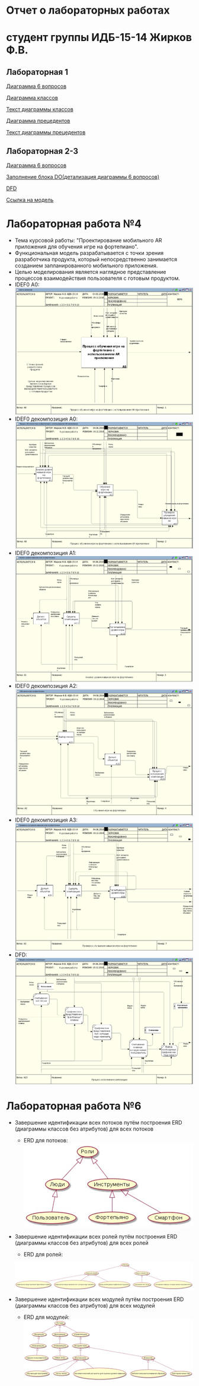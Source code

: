 # Отчет о лабораторных работах
# студент группы ИДБ-15-14 Жирков Ф.В.

## Лабораторная 1

[Диаграмма 6 вопросов](https://github.com/Fedyazh/Fedyazh.github.io/blob/master/sixq.PNG)

[Диаграмма классов](https://github.com/Fedyazh/Fedyazh.github.io/blob/master/%D0%B4%D0%B8%D0%B0%D0%B3%D1%80%D0%B0%D0%BC%D0%BC%D0%B0%20%D0%BA%D0%BB%D0%B0%D1%81%D1%81%D0%BE%D0%B2.png)

[Текст диаграммы классов](https://github.com/Fedyazh/Fedyazh.github.io/blob/master/%D1%82%D0%B5%D0%BA%D1%81%D1%82%20%D0%B4%D0%B8%D0%B0%D0%B3%D1%80%D0%B0%D0%BC%D0%BC%D1%8B%20%D0%BA%D0%BB%D0%B0%D1%81%D1%81%D0%BE%D0%B2.PNG)

[Диаграмма прецедентов](https://github.com/Fedyazh/Fedyazh.github.io/blob/master/%D0%B4%D0%B8%D0%B0%D0%B3%D1%80%D0%B0%D0%BC%D0%BC%D0%B0%20%D0%BF%D1%80%D0%B5%D1%86%D0%B5%D0%B4%D0%B5%D0%BD%D1%82%D0%BE%D0%B2.png)

[Текст диаграммы прецедентов](https://github.com/Fedyazh/Fedyazh.github.io/blob/master/%D1%82%D0%B5%D0%BA%D1%81%D1%82%20%D0%B4%D0%B8%D0%B0%D0%B3%D1%80%D0%B0%D0%BC%D0%BC%D1%8B%20%D0%BF%D1%80%D0%B5%D1%86%D0%B5%D0%B4%D0%B5%D0%BD%D1%82%D0%BE%D0%B2.PNG)
## Лабораторная 2-3

[Диаграмма 6 вопросов](https://github.com/Fedyazh/Fedyazh.github.io/blob/master/6%20%D0%B2%D0%BE%D0%BF%D1%80%D0%BE%D1%81%D0%BE%D0%B2%202%20%D0%BB%D0%B0%D0%B1%D0%B0.PNG)

[Заполнение блока DO(детализация диаграммы 6 вопросов)](https://github.com/Fedyazh/Fedyazh.github.io/blob/master/plandocheck.png)

[DFD](https://github.com/mamykina97/mamykina97.github.io/blob/master/DFD.PNG)

[Ссылка на модель](https://github.com/Fedyazh/Fedyazh.github.io/blob/master/pdc-tilda.rsf)

# Лабораторная работа №4
* Тема курсовой работы: "Проектирование мобильного AR приложения для обучения игре на фортепиано".
* Функциональная модель разрабатывается с точки зрения разработчика продукта, который непосредственно занимается созданием запланированного мобильного приложения.
* Целью моделирования является наглядное представление процессов взаимодействия пользователя с готовым продуктом.
* IDEF0 A0:
![](https://github.com/Fedyazh/Fedyazh.github.io/blob/master/block%20A02.PNG)
* IDEF0 декомпозиция A0:
![](https://github.com/Fedyazh/Fedyazh.github.io/blob/master/block%20A02%20-%20decompize.PNG)
* IDEF0 декомпозиция A1:
![](https://github.com/Fedyazh/Fedyazh.github.io/blob/master/block%20A12.PNG)
* IDEF0 декомпозиция A2:
![](https://github.com/Fedyazh/Fedyazh.github.io/blob/master/block%20A22.PNG) 
* IDEF0 декомпозиция A3:
![](https://github.com/Fedyazh/Fedyazh.github.io/blob/master/block%20A32.PNG)
* DFD:
![](https://github.com/Fedyazh/Fedyazh.github.io/blob/master/dfd-kurs.PNG)
# Лабораторная работа №6
* Завершение идентификации всех потоков путём построения ERD (диаграммы классов без атрибутов) для всех потоков
    * ERD для потоков:
    ![](https://github.com/Fedyazh/Fedyazh.github.io/blob/master/erd1.jpg)
* Завершение идентификации всех ролей путём построения ERD (диаграммы классов без атрибутов) для всех ролей
    * ERD для ролей:
    
    ![](https://github.com/Fedyazh/Fedyazh.github.io/blob/master/erd2.jpg)
* Завершение идентификации всех модулей путём построения ERD (диаграммы классов без атрибутов) для всех модулей
    * ERD для модулей:
    ![](https://github.com/Fedyazh/Fedyazh.github.io/blob/master/erd3.jpg)


